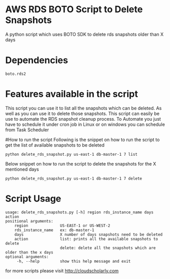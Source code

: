 # AWS RDS BOTO Script to Delete Snapshots
A python script which uses BOTO SDK to delete rds snapshots older than X days

# Dependencies

    boto.rds2

# Features available in the script
This script you can use it to list all the snapshots which can be deleted. As well as you can use it to delete those snapshots. This script can easily be use to automate the RDS snapshot cleanup process. To Automate you just have to schedule it under cron job in Linux or on windows you can schedule from Task Scheduler
    
#How to run the script
Following is the snippet on how to run the script to get the list of available snapshots to be deleted

    python delete_rds_snapshot.py us-east-1 db-master-1 7 list
    
Below snippet on how to run the script to delete the snapshots for the X mentioned days

    python delete_rds_snapshot.py us-east-1 db-master-1 7 delete

# Script Usage
    usage: delete_rds_snapshots.py [-h] region rds_instance_name days action
    positional arguments:
        region              US-EAST-1 or US-WEST-2
        rds_instance_name   ex: db-master-1
        days                X number of days snapshots need to be deleted
        action              list: prints all the available snapshots to delete
                            delete: delete all the snapshots which are older than the x days
    optional arguments:
         -h, --help         show this help message and exit
  
  



for more scripts please visit http://cloudscholarly.com
